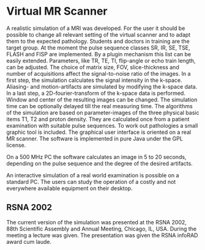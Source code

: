 # Virtual MR Scanner

A realistic simulation of a MRI was developed. For the user it should be possible to change all relevant setting of the virtual scanner and to adapt them to the expected pathology. Students and doctors in training are the target group.
At the moment the pulse sequence classes SR, IR, SE, TSE, FLASH and FISP are implemented. By a plugin mechanism this list can be easily extended. Parameters, like TR, TE, TI, flip-angle or echo train length, can be adjusted. The choice of matrix size, FOV, slice-thickness and number of acquisitions affect the signal-to-noise ratio of the images. In a first step, the simulation calculates the signal intensity in the k-space. Aliasing- and motion-artifacts are simulated by modifying the k-space data. In a last step, a 2D-fourier-transform of the k-space data is performed. Window and center of the resulting images can be changed. The simulation time can be optionally delayed till the real measuring time. The algorithms of the simulation are based on parameter-images of the three physical basic items T1, T2 and proton density. They are calculated once from a patient examination with suitable pulse sequences. To work out pathologies a small graphic tool is included. The graphical user interface is oriented on a real MR scanner. The software is implemented in pure Java under the GPL license.

On a 500 MHz PC the software calculates an image in 5 to 20 seconds, depending on the pulse sequence and the degree of the desired artifacts.

An interactive simulation of a real world examination is possible on a standard PC. The users can study the operation of a costly and not everywhere available equipment on their desktop.

## RSNA 2002
The current version of the simulation was presented at the RSNA 2002, 88th Scientific Assembly and Annual Meeting, Chicago, IL, USA. During the meeting a lecture was given. The presentation was given the RSNA infoRAD award cum laude.
